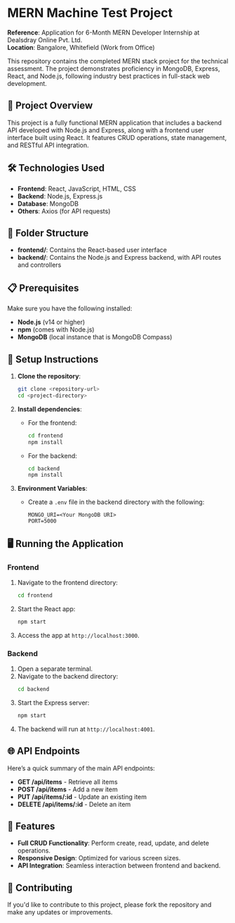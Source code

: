 # MERN Machine Test Project

**Reference**: Application for 6-Month MERN Developer Internship at Dealsdray Online Pvt. Ltd.  
**Location**: Bangalore, Whitefield (Work from Office)

This repository contains the completed MERN stack project for the technical assessment. The project demonstrates proficiency in MongoDB, Express, React, and Node.js, following industry best practices in full-stack web development.

## 🚀 Project Overview

This project is a fully functional MERN application that includes a backend API developed with Node.js and Express, along with a frontend user interface built using React. It features CRUD operations, state management, and RESTful API integration.

## 🛠️ Technologies Used

- **Frontend**: React, JavaScript, HTML, CSS
- **Backend**: Node.js, Express.js
- **Database**: MongoDB
- **Others**: Axios (for API requests)

## 📂 Folder Structure

- **frontend/**: Contains the React-based user interface
- **backend/**: Contains the Node.js and Express backend, with API routes and controllers

## 📋 Prerequisites

Make sure you have the following installed:
- **Node.js** (v14 or higher)
- **npm** (comes with Node.js)
- **MongoDB** (local instance that is MongoDB Compass)

## 🔧 Setup Instructions

1. **Clone the repository**:
   ```bash
   git clone <repository-url>
   cd <project-directory>
   ```

2. **Install dependencies**:
   - For the frontend:
     ```bash
     cd frontend
     npm install
     ```
   - For the backend:
     ```bash
     cd backend
     npm install
     ```

3. **Environment Variables**:
   - Create a `.env` file in the backend directory with the following:
     ```plaintext
     MONGO_URI=<Your MongoDB URI>
     PORT=5000
     ```

## 🖥️ Running the Application

### Frontend
1. Navigate to the frontend directory:
   ```bash
   cd frontend
   ```
2. Start the React app:
   ```bash
   npm start
   ```
3. Access the app at `http://localhost:3000`.

### Backend
1. Open a separate terminal.
2. Navigate to the backend directory:
   ```bash
   cd backend
   ```
3. Start the Express server:
   ```bash
   npm start
   ```
4. The backend will run at `http://localhost:4001`.

## 🌐 API Endpoints

Here’s a quick summary of the main API endpoints:

- **GET /api/items** - Retrieve all items
- **POST /api/items** - Add a new item
- **PUT /api/items/:id** - Update an existing item
- **DELETE /api/items/:id** - Delete an item

## 📌 Features

- **Full CRUD Functionality**: Perform create, read, update, and delete operations.
- **Responsive Design**: Optimized for various screen sizes.
- **API Integration**: Seamless interaction between frontend and backend.

## 🤝 Contributing

If you'd like to contribute to this project, please fork the repository and make any updates or improvements.
